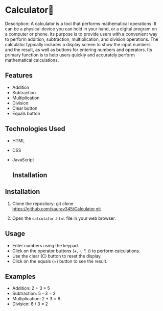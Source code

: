 # Calculator📱

Description: A calculator is a tool that performs mathematical operations. It can be a physical device you can hold in your hand, or a digital program on a computer or phone.
             Its purpose is to provide users with a convenient way to perform addition, subtraction, multiplication, and division operations. 
             The calculator typically includes a display screen to show the input numbers and the result, as well as buttons for entering numbers and operators. 
             Its primary function is to help users quickly and accurately perform mathematical calculations.

## Features

- Addition
- Subtraction
- Multiplication
- Division
- Clear button
- Equals button

## Technologies Used

- HTML
- CSS
- JavaScript

  ## Installation

## Installation

1. Clone the repository:
git clone https://github.com/saurav345/Calculator.git

2. Open the `calculator.html` file in your web browser.

## Usage

- Enter numbers using the keypad.
- Click on the operator buttons (+, -, *, /) to perform calculations.
- Use the clear (C) button to reset the display.
- Click on the equals (=) button to see the result.

## Examples

- Addition: 2 + 3 = 5
- Subtraction: 5 - 3 = 2
- Multiplication: 2 * 3 = 6
- Division: 6 / 3 = 2
